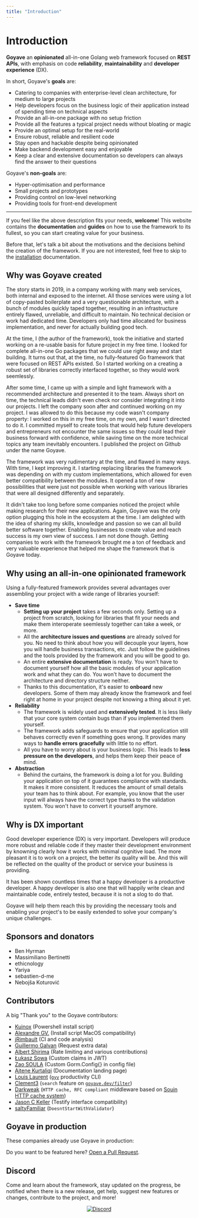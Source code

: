 ```yaml
---
title: "Introduction"
---
```


<script setup>
import UsedBy from './UsedBy.vue'
</script>

# Introduction

**Goyave** an **opinionated** all-in-one Golang web framework focused on **REST APIs**, with emphasis on code **reliability**, **maintainability** and **developer experience** (DX).

In short, Goyave's **goals** are:
- Catering to companies with enterprise-level clean architecture, for medium to large projects
- Help developers focus on the business logic of their application instead of spending time on technical aspects
- Provide an all-in-one package with no setup friction
- Provide all the features a typical project needs without bloating or magic
- Provide an optimal setup for the real-world
- Ensure robust, reliable and resilient code 
- Stay open and hackable despite being opinionated
- Make backend development easy and enjoyable
- Keep a clear and extensive documentation so developers can always find the answer to their questions

Goyave's **non-goals** are:
- Hyper-optimisation and performance
- Small projects and prototypes
- Providing control on low-level networking
- Providing tools for front-end development

---

If you feel like the above description fits your needs, **welcome**! This website contains the **documentation** and **guides** on how to use the framework to its fullest, so you can start creating value for your business.

Before that, let's talk a bit about the motivations and the decisions behind the creation of the framework. If you are not interested, feel free to skip to the [installation](/getting-started/installation.html) documentation.

## Why was Goyave created

The story starts in 2019, in a company working with many web services, both internal and exposed to the internet. All those services were using a lot of copy-pasted boilerplate and a very questionable architecture, with a bunch of modules quickly taped together, resulting in an infrastructure entirely flawed, unreliable, and difficult to maintain. No technical decision or work had dedicated time. Developers only had time allocated for business implementation, and never for actually building good tech.

At the time, I (the author of the framework), took the initiative and started working on a re-usable basis for future project in my free time. I looked for complete all-in-one Go packages that we could use right away and start building. It turns out that, at the time, no fully-featured Go framework that were focused on REST APIs existed. So I started working on a creating a robust set of libraries correctly interfaced together, so they would work seemlessly.

After some time, I came up with a simple and light framework with a recommended architecture and presented it to the team. Always short on time, the technical leads didn't even check nor consider integrating it into our projects. I left the company soon after and continued working on my project. I was allowed to do this because my code wasn't company property: I worked on this in my free time, on my own, and I wasn't directed to do it. I committed myself to create tools that would help future developers and entrepreneurs not encounter the same issues so they could lead their business forward with confidence, while saving time on the more technical topics any team inevitably encounters. I published the project on Github under the name Goyave.

The framework was very rudimentary at the time, and flawed in many ways. With time, I kept improving it. I starting replacing libraries the framework was depending on with my custom implementations, which allowed for even better compatibility between the modules. It opened a ton of new possibilities that were just not possible when working with various libraries that were all designed differently and separately. 

It didn't take too long before some companies noticed the project while making research for their new applications. Again, Goyave was the only option plugging this hole in the ecosystem at the time.
I am delighted with the idea of sharing my skills, knowledge and passion so we can all build better software together. Enabling businesses to create value and reach success is my own view of success. I am not done though. Getting companies to work with the framework brought me a ton of feedback and very valuable experience that helped me shape the framework that is Goyave today. 

## Why using an all-in-one opinionated framework

Using a fully-featured framework provides several advantages over assembling your project with a wide range of libraries yourself:
- **Save time**
    - **Setting up your project** takes a few seconds only. Setting up a project from scratch, looking for libraries that fit your needs and make them interoperate seemlessly together can take a week, or more.
    - All the **architecture issues and questions** are already solved for you. No need to think about how you will decouple your layers, how you will handle business transactions, etc. Just follow the guidelines and the tools provided by the framework and you will be good to go.
    - An entire **extensive documentation** is ready. You won't have to document yourself how all the basic modules of your application work and what they can do. You won't have to document the architecture and directory structure neither.
    - Thanks to this documentation, it's easier to **onboard** new developers. Some of them may already know the framework and feel right at home in your project despite not knowing a thing about it yet.
- **Reliability**
    - The framework is widely used and **extensively tested**. It is less likely that your core system contain bugs than if you implemented them yourself.
    - The framework adds safeguards to ensure that your application still behaves correctly even if something goes wrong. It provides many ways to **handle errors gracefully** with little to no effort.
    - All you have to worry about is your business logic. This leads to **less pressure on the developers**, and helps them keep their peace of mind.
- **Abstraction**
    - Behind the curtains, the framework is doing a lot for you. Building your application on top of it guarantees compliance with standards. It makes it more consistent. It reduces the amount of small details your team has to think about. For example, you know that the user input will always have the correct type thanks to the validation system. You won't have to convert it yourself anymore. 

## Why is DX important

Good developer experience (DX) is very important. Developers will produce more robust and reliable code if they master their development environment by knowning clearly how it works with minimal cognitive load. The more pleasant it is to work on a project, the better its quality will be. And this will be reflected on the quality of the product or service your business is providing.

It has been shown countless times that a happy developer is a productive developer. A happy developer is also one that will happily write clean and maintainable code, entirely tested, because it is not a slog to do that.

Goyave will help them reach this by providing the necessary tools and enabling your project's to be easily extended to solve your company's unique challenges. 

## Sponsors and donators

- Ben Hyrman
- Massimiliano Bertinetti
- ethicnology
- Yariya
- sebastien-d-me
- Nebojša Koturović

## Contributors

A big "Thank you" to the Goyave contributors:

- [Kuinox](https://github.com/Kuinox) (Powershell install script)
- [Alexandre GV.](https://github.com/alexandregv) (Install script MacOS compatibility)
- [jRimbault](https://github.com/jRimbault) (CI and code analysis)
- [Guillermo Galvan](https://github.com/gmgalvan) (Request extra data)
- [Albert Shirima](https://github.com/agbaraka) (Rate limiting and various contributions)
- [Łukasz Sowa](https://github.com/Morishiri) (Custom claims in JWT)
- [Zao SOULA](https://github.com/zaosoula) (Custom Gorm.Config{} in config file)
- [Ajtene Kurtaliqi](https://github.com/akurtaliqi) (Documentation landing page)
- [Louis Laurent](https://github.com/ulphidius) ([`gyv`](https://github.com/go-goyave/gyv) productivity CLI)
- [Clement3](https://github.com/Clement3) (`search` feature on [`goyave.dev/filter`](https://github.com/go-goyave/filter))
- [Darkweak](https://github.com/darkweak) (`HTTP cache, RFC compliant` middleware based on [Souin HTTP cache system](https://github.com/darkweak/souin))
- [Jason C Keller](https://github.com/imuni4fun) (Testify interface compatibility)
- [saltyFamiliar](https://github.com/saltyFamiliar) (`DoesntStartWithValidator`)

## Goyave in production

These companies already use Goyave in production:

<UsedBy />

Do you want to be featured here? [Open a Pull Request](https://github.com/go-goyave/goyave.dev/pulls).

## Discord

Come and learn about the framework, stay updated on the progress, be notified when there is a new release, get help, suggest new features or changes, contribute to the project, and more!

<p align="center">
  <a href="https://discord.gg/mfemDMc">
    <img src="https://discord.com/api/guilds/744264895209537617/widget.png?style=banner2" alt="Discord">
  </a>
</p>
